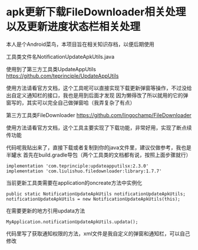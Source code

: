 # apk更新下载FileDownloader相关处理以及更新进度状态栏相关处理

本人是个Android菜鸟，本项目旨在相关知识存档，以便后期使用

工具类文件名NotificationUpdateApkUtils.java

使用到了第三方工具类UpdateAppUtils  https://github.com/teprinciple/UpdateAppUtils

使用方法请看官方文档，这个工具呢可以直接实现下载更新弹窗等操作，不过没给出自定义通知栏的接口，我也是用到后面才发现
因为懒得改了所以就用的它的弹窗写的，其实可以完全自己做弹窗哈（我弄复杂了有点）

第三方工具类FileDownloader  https://github.com/lingochamp/FileDownloader

使用方法请看官方文档，这个工具主要实现了下载功能，非常好用，实现了断点续传功能

代码呢我贴出来了，直接下载或者复制到你的java文件里，建议仅做参考，我也是半罐水
首先在build.gradle导包（两个工具类的文档都有说，按照上面步骤就行）

    implementation 'com.teprinciple:updateapputilsx:2.3.0'
    implementation 'com.liulishuo.filedownloader:library:1.7.7'
    
当前更新工具类需要在application的oncreate方法中实例化

    public static NotificationUpdateApkUtils notificationUpdateApkUtils;
    notificationUpdateApkUtils = new NotificationUpdateApkUtils(this);
    
在需要更新的地方引用updata方法

    MyApplication.notificationUpdateApkUtils.updata();
    
代码里写了获取通知权限的方法，xml文件是我自定义的弹窗和通知栏，可以自己修改
